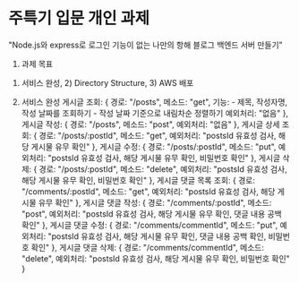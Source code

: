 # 주특기 입문 개인 과제
"Node.js와 express로 로그인 기능이 없는 나만의 항해 블로그 백엔드 서버 만들기"

1. 과제 목표
1) 서비스 완성, 2) Directory Structure,  3) AWS 배포

2. 서비스 완성
게시글 조회: {
  경로: "/posts", 메소드: "get",
  기능: - 제목, 작성자명, 작성 날짜를 조회하기
        - 작성 날짜 기준으로 내림차순 정렬하기
  예외처리: "없음"
},
게시글 작성: {
경로: "/posts",
메소드: "post",
예외처리: "없음"
},
게시글 상세 조회: {
경로: "/posts/:postId",
메소드: "get",
예외처리: "postsId 유효성 검사, 해당 게시물 유무 확인"
},
게시글 수정: {
경로: "/posts/:postId",
메소드: "put",
예외처리: "postsId 유효성 검사, 해당 게시물 유무 확인, 비밀번호 확인"
},
게시글 삭제: {
경로: "/posts/:postId",
메소드: "delete",
예외처리: "postsId 유효성 검사, 해당 게시물 유무 확인, 비밀번호 확인"
},
게시글 댓글 목록 조회: {
경로: "/comments/:postId",
메소드: "get",
예외처리: "postsId 유효성 검사, 해당 게시물 유무 확인"
},
게시글 댓글 작성: {
경로: "/comments/:postId",
메소드: "post",
예외처리: "postsId 유효성 검사, 해당 게시물 유무 확인, 댓글 내용 공백 확인"
},
게시글 댓글 수정: {
경로: "/comments/commentId",
메소드: "put",
예외처리: "postsId 유효성 검사, 해당 게시물 유무 확인, 댓글 내용 공백 확인, 비밀번호 확인"
},
게시글 댓글 삭제: {
경로: "/comments/commentId",
메소드: "delete",
예외처리: "postsId 유효성 검사, 해당 게시물 유무 확인, 비밀번호 확인"
}

